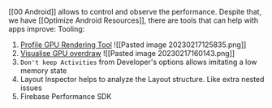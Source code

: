 [[00 Android]] allows to control and observe the performance.
Despite that, we have [[Optimize Android Resources]], there are tools that can help with apps improve:
Tooling:
1. [Profile GPU Rendering Tool](https://developer.android.com/topic/performance/rendering/inspect-gpu-rendering#profile_rendering) 
![[Pasted image 20230217125835.png]]
3. [Visualise GPU overdraw](https://developer.android.com/topic/performance/rendering/inspect-gpu-rendering#profile_rendering) ![[Pasted image 20230217160143.png]]
4. `Don't keep Activities`  from Developer's options allows imitating a low memory state
5. Layout Inspector helps to analyze the Layout structure. Like extra nested issues
6. Firebase Performance SDK